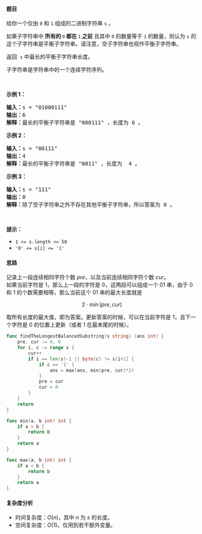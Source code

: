 #### 题目  

<p>给你一个仅由 <code>0</code> 和 <code>1</code> 组成的二进制字符串 <code>s</code> 。<span style=""> </span><span style=""> </span></p>

<p>如果子字符串中 <strong>所有的<span style=""> </span></strong><code><span style="">0</span></code><strong><span style=""> </span>都在 </strong><code>1</code><strong> 之前</strong> 且其中 <code>0</code> 的数量等于 <code>1</code> 的数量，则认为 <code>s</code> 的这个子字符串是平衡子字符串。请注意，空子字符串也视作平衡子字符串。<span style=""> </span></p>

<p>返回 <span style=""> </span><code>s</code> 中最长的平衡子字符串长度。</p>

<p>子字符串是字符串中的一个连续字符序列。</p>

<p> </p>

<p><strong>示例 1：</strong></p>

<pre><strong>输入：</strong>s = &#34;01000111&#34;
<strong>输出：</strong>6
<strong>解释：</strong>最长的平衡子字符串是 &#34;000111&#34; ，长度为 6 。
</pre>

<p><strong>示例 2：</strong></p>

<pre><strong>输入：</strong>s = &#34;00111&#34;
<strong>输出：</strong>4
<strong>解释：</strong>最长的平衡子字符串是 &#34;0011&#34; ，长度为 <span style=""> </span>4 。
</pre>

<p><strong>示例 3：</strong></p>

<pre><strong>输入：</strong>s = &#34;111&#34;
<strong>输出：</strong>0
<strong>解释：</strong>除了空子字符串之外不存在其他平衡子字符串，所以答案为 0 。
</pre>

<p> </p>

<p><strong>提示：</strong></p>

<ul>
	<li><code>1 &lt;= s.length &lt;= 50</code></li>
	<li><code>&#39;0&#39; &lt;= s[i] &lt;= &#39;1&#39;</code></li>
</ul>
 
#### 思路  

记录上一段连续相同字符个数 $\textit{pre}$，以及当前连续相同字符个数 $\textit{cur}$。  
如果当前字符是 $1$，那么上一段的字符是 $0$，这两段可以组成一个 $01$ 串，由于 $0$ 和 $1$ 的个数需要相等，那么当前这个 $01$ 串的最大长度就是 

$$
2\cdot \min(\textit{pre}, \textit{cur})
$$

取所有长度的最大值，即为答案。更新答案的时候，可以在当前字符是 $1$，且下一个字符是 $0$ 的位置上更新（或者 $1$ 在最末尾的时候）。

```go 
func findTheLongestBalancedSubstring(s string) (ans int) {
	pre, cur := 0, 0
	for i, c := range s {
		cur++
		if i == len(s)-1 || byte(c) != s[i+1] {
			if c == '1' {
				ans = max(ans, min(pre, cur)*2)
			}
			pre = cur
			cur = 0
		}
	}
	return
}

func min(a, b int) int {
	if a > b {
		return b
	}
	return a
}

func max(a, b int) int {
	if a < b {
		return b
	}
	return a
}
```

#### 复杂度分析  

- 时间复杂度：$O(n)$，其中 $n$ 为 $s$ 的长度。
- 空间复杂度：$O(1)$。仅用到若干额外变量。